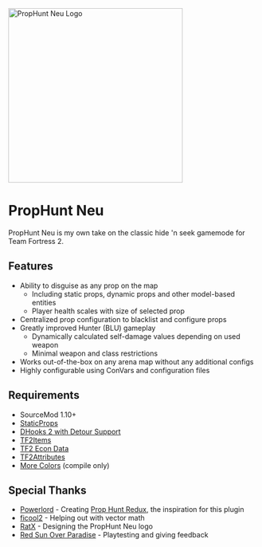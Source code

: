 <img alt="PropHunt Neu Logo" src="https://user-images.githubusercontent.com/25514044/142745733-071c7ba2-15c3-4731-b0d8-8100a73ca0c9.png" width="350"/>

# PropHunt Neu

PropHunt Neu is my own take on the classic hide 'n seek gamemode for Team Fortress 2.

## Features

* Ability to disguise as any prop on the map
    * Including static props, dynamic props and other model-based entities
    * Player health scales with size of selected prop
* Centralized prop configuration to blacklist and configure props
* Greatly improved Hunter (BLU) gameplay
    * Dynamically calculated self-damage values depending on used weapon
    * Minimal weapon and class restrictions
* Works out-of-the-box on any arena map without any additional configs
* Highly configurable using ConVars and configuration files

## Requirements

* SourceMod 1.10+
* [StaticProps](https://github.com/sigsegv-mvm/StaticProps)
* [DHooks 2 with Detour Support](https://github.com/peace-maker/DHooks2/tree/dynhooks)
* [TF2Items](https://github.com/asherkin/TF2Items)
* [TF2 Econ Data](https://github.com/nosoop/SM-TFEconData)
* [TF2Attributes](https://github.com/FlaminSarge/tf2attributes)
* [More Colors](https://github.com/DoctorMcKay/sourcemod-plugins/blob/master/scripting/include/morecolors.inc) (compile only)

## Special Thanks

* [Powerlord](https://github.com/powerlord) - Creating [Prop Hunt Redux](https://github.com/powerlord/sourcemod-prophunt), the inspiration for this plugin
* [ficool2](https://github.com/ficool2) - Helping out with vector math
* [RatX](https://steamcommunity.com/profiles/76561198058574997) - Designing the PropHunt Neu logo
* [Red Sun Over Paradise](https://redsun.tf) - Playtesting and giving feedback